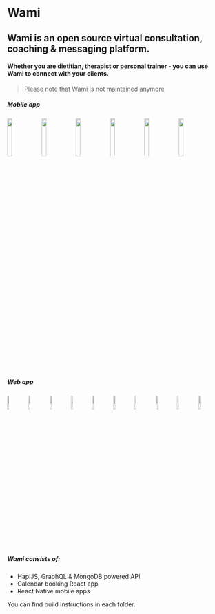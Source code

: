 # Wami
## Wami is an open source virtual consultation, coaching & messaging platform.
#### Whether you are dietitian, therapist or personal trainer - you can use Wami to connect with your clients.

> Please note that Wami is not maintained anymore

##### Mobile app

<p float="left">
  <img src="https://joduplessis.github.io/wami/images/screens/01.png" width="15%">
  <img src="https://joduplessis.github.io/wami/images/screens/02.png" width="15%">
  <img src="https://joduplessis.github.io/wami/images/screens/03.png" width="15%">
  <img src="https://joduplessis.github.io/wami/images/screens/04.png" width="15%">
  <img src="https://joduplessis.github.io/wami/images/screens/07.png" width="15%">
  <img src="https://joduplessis.github.io/wami/images/screens/08.png" width="15%">
</p>

##### Web app

<p float="left">
  <img src="https://joduplessis.com/store-images/Wami/web01.png" width="9%">
  <img src="https://joduplessis.com/store-images/Wami/web02.png" width="9%">
  <img src="https://joduplessis.com/store-images/Wami/web03.png" width="9%">
  <img src="https://joduplessis.com/store-images/Wami/web04.png" width="9%">
  <img src="https://joduplessis.com/store-images/Wami/web05.png" width="9%">
  <img src="https://joduplessis.com/store-images/Wami/web06.png" width="9%">
  <img src="https://joduplessis.com/store-images/Wami/web07.png" width="9%">
  <img src="https://joduplessis.com/store-images/Wami/web08.png" width="9%">
  <img src="https://joduplessis.com/store-images/Wami/web09.png" width="9%">
  <img src="https://joduplessis.com/store-images/Wami/web10.png" width="9%">
</p>

##### Wami consists of:

- HapiJS, GraphQL & MongoDB powered API
- Calendar booking React app
- React Native mobile apps


You can find build instructions in each folder.

